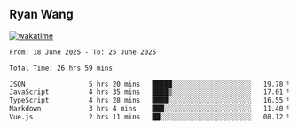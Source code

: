 ## Ryan Wang

[![wakatime](https://wakatime.com/badge/user/6f4ce45f-b03c-4eb3-b701-4b95e0885d94.svg)](https://wakatime.com/@6f4ce45f-b03c-4eb3-b701-4b95e0885d94)

<!--START_SECTION:waka-->

```txt
From: 18 June 2025 - To: 25 June 2025

Total Time: 26 hrs 59 mins

JSON                5 hrs 20 mins   █████░░░░░░░░░░░░░░░░░░░░   19.78 %
JavaScript          4 hrs 35 mins   ████▒░░░░░░░░░░░░░░░░░░░░   17.01 %
TypeScript          4 hrs 28 mins   ████░░░░░░░░░░░░░░░░░░░░░   16.55 %
Markdown            3 hrs 4 mins    ███░░░░░░░░░░░░░░░░░░░░░░   11.40 %
Vue.js              2 hrs 11 mins   ██░░░░░░░░░░░░░░░░░░░░░░░   08.12 %
```

<!--END_SECTION:waka-->
